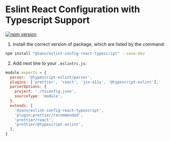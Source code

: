# Eslint React Configuration with Typescript Support

[![npm version](https://badge.fury.io/js/%40sanv%2Feslint-config-react-typescript.svg)](https://badge.fury.io/js/%40sanv%2Feslint-config-react-typescript)

1. Install the correct version of package, which are listed by the command:

```bash
npm install "@sanv/eslint-config-react-typescript" --save-dev
```

2. Add next line to your `.eslintrc.js`:

```js
module.exports = {
  parser: '@typescript-eslint/parser',
  plugins: ['prettier', 'react', 'jsx-a11y', '@typescript-eslint'],
  parserOptions: {
    project: './tsconfig.json',
    sourceType: 'module',
  },
  extends: [
    '@sanv/eslint-config-react-typescript',
    'plugin:prettier/recommended',
    'prettier/react',
    'prettier/@typescript-eslint',
  ],
}
```
